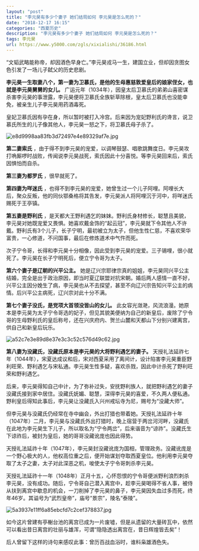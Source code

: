 ```yaml
---
layout: "post"
title: "李元昊有多少个妻子 她们结局如何 李元昊是怎么死的？"
date: "2018-12-17 16:15"
categories: "西夏历史"
description: "李元昊有多少个妻子 她们结局如何 李元昊是怎么死的？"
tags: 李元昊
url: https://www.y5000.com/zgls/xixialishi/36186.html
---
```






“文韬武略能称帝，却因酒色早身亡。”李元昊戎马一生，建国立业，但却因贪图女色引发了一场儿子弑父的历史悲剧。

 **李元昊一生取妻八个，第一妻为卫慕氏，是他的生母惠慈敦爱皇后的娘家侄女，也就是李元昊舅舅的女儿。**
广运元年（1034年），因皇太后卫慕氏的弟弟山喜密谋杀害李元昊的事泄露，李元昊便将卫慕氏全族斩草除根，皇太后卫慕氏也没能幸免，被亲生儿子李元昊用药酒毒死。

皇妃卫慕氏因有孕在身，所以暂时被打入冷宫。后来因为宠妃野利氏的谗言，说卫慕氏所生的儿子像其他人，李元昊一怒之下，将卫慕氏母子杀了。

![e8d9998aa83fb3d72497e4e89329af7e.jpg](https://img.y5000.com/uploads/allimg/181030/e8d9998aa83fb3d72497e4e89329af7e.jpg)

 **第二妻索氏**
，由于得不到李元昊的宠爱，以调琴鼓瑟、唱歌跳舞度日。李元昊攻打唃厮啰时战败，传闻说李元昊战死，索氏因此十分喜悦。等李元昊回来后，索氏因惧怕而自杀。

 **第三妻为都罗氏** ，很早就死了。

 **第四妻为咩迷氏**
，也得不到李元昊的宠爱，她曾生过一个儿子阿哩。阿哩长大后，聚众反叛，他的同伙鄂桑格将其告发，李元昊派人将阿哩沉于河中，将咩迷氏赐死于王亭镇。

 **第五妻是野利氏**
，是天都大王野利遇乞的妹妹。野利氏身材修长，聪慧且美貌，李元昊对她既宠爱又畏惧。她喜欢戴金饰的“起云冠”，李元昊就下令其他人不许戴。野利氏有3个儿子，长子宁明，最初被立为太子，但他生性仁慈，不喜欢荣华富贵，一心修道，不问国事，最后在修炼道术中气忤而死。

次子宁令哥，长得和李元昊十分相像，因此受到李元昊的宠爱。三子锡哩，很小就死了。李元昊在长子宁明死后，便立宁令哥为太子。

 **第六个妻子是辽朝的兴平公主。**
她是辽兴宗耶律宗真的姐姐，李元昊同兴平公主结婚，完全是出于政治原因，即当时夏辽联盟对抗宋朝。婚后两人感情一直不好，兴平公主因分娩生了病，李元昊也从不去探望，甚至不向辽兴宗告知兴平公主的病情。后兴平公主病死，辽兴宗对此十分不满。

 **第七个妻子没氏，是党项大首领没皆山的女儿。**
此女容光潋滟，风流浪漫。她原本是李元昊为太子宁令哥选的妃子，但见其貌美便纳为自己的新皇后，废除了宁令哥的生母野利氏的皇后称号，还在兴庆府内、贺兰山麓和天都山下分别兴建离宫，供自己和新皇后玩乐。

![a52c7e3e89d8e37e3c3c52c576d49c62.jpg](https://img.y5000.com/uploads/allimg/181030/a52c7e3e89d8e37e3c3c52c576d49c62.jpg)

 **第八妻为没藏氏，没藏氏原本是李元昊的大将野利遇乞的妻子。**
天授礼法延祚七年（1044年），宋夏达成议和后，宋对西夏采用了离间计，设计陷害李元昊重臣野利旺荣、野利遇乞与宋私通。李元昊生性多疑，喜欢杀戮，因此中计杀死了野利旺荣和野利遇乞。

后来，李元昊得知自己中计，为了弥补过失，安抚野利族人，就把野利遇乞的妻子没藏氏接到家中居住。没藏氏妩媚、聪慧，深得李元昊的喜爱，不久两人便私通。野利皇后得知此事后，李元昊让没藏氏入兴州戒坛寺为尼，赐号为“没藏大师”。

但李元昊与没藏氏仍经常在寺中幽会，外出打猎也带着她。天授礼法延祚十年（1047年）二月，李元昊与没藏氏外出打猎时，晚上宿营于两岔河河畔，没藏氏在此地为李元昊生下儿子，所以取名为“宁令两岔”，后来谐音为“谅祚”。没藏氏生下谅祚后，被封为皇后，她的哥哥没藏讹庞也因此得势。

天授礼法延祚十年（1047年），李元昊封没藏讹庞为国相，管理政务。没藏讹庞是一个野心极大的人，他权高位重之后，便开始谋划夺取西夏皇位。他利用李元昊夺取了太子之妻，太子对此深恶之机，唆使太子宁令哥刺杀李元昊。

天授礼法延祚十一年（1048年）正月十五，心怀怨恨的宁令哥便派野利浪烈刺杀李元昊，没有成功。随后，宁令哥自己潜入离宫中，趁李元昊喝得不省人事，被侍从扶到离宫中歇息的机会，一刀削掉了李元昊的鼻子，李元昊因失血过多而死，终年46岁。其谥号为“武烈皇帝”，庙号“景宗”，陵名“泰陵”。

![5a3937e11ff6a85ebcfd7c2cef378837.jpg](https://img.y5000.com/uploads/allimg/181030/5a3937e11ff6a85ebcfd7c2cef378837.jpg)

如今这片曾建有亭榭台池的离宫已成为一片废墟，但是从遗留的大量砖瓦中，依然可以看出昔日离宫的壮丽与雄浑，可谓“隐隐透出离宫在，昔日辉煌皆去矣”！

后人曾留下这样的诗句来感叹此事：曾历百战血浴时，谁料枭雄酒色失。
